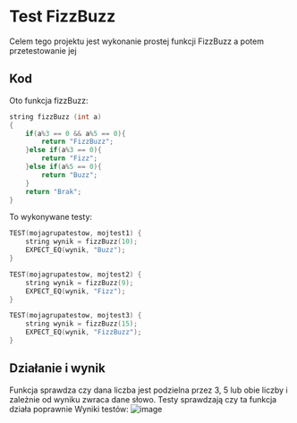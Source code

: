 # Test FizzBuzz
Celem tego projektu jest wykonanie prostej funkcji FizzBuzz a potem przetestowanie jej

## Kod
Oto funkcja fizzBuzz:
```cpp
string fizzBuzz (int a)
{
	if(a%3 == 0 && a%5 == 0){
		return "FizzBuzz";
	}else if(a%3 == 0){
		return "Fizz";
	}else if(a%5 == 0){
		return "Buzz";
	}
	return "Brak";
}
```

To wykonywane testy:
```cpp
TEST(mojagrupatestow, mojtest1) {
	string wynik = fizzBuzz(10);
	EXPECT_EQ(wynik, "Buzz");
}

TEST(mojagrupatestow, mojtest2) {
	string wynik = fizzBuzz(9);
	EXPECT_EQ(wynik, "Fizz");
}

TEST(mojagrupatestow, mojtest3) {
	string wynik = fizzBuzz(15);
	EXPECT_EQ(wynik, "FizzBuzz");
}
```

## Działanie i wynik
Funkcja sprawdza czy dana liczba jest podzielna przez 3, 5 lub obie liczby i zależnie od wyniku zwraca dane słowo. Testy sprawdzają czy ta funkcja działa poprawnie
Wyniki testów:
![image](https://github.com/user-attachments/assets/6d9ca0d4-c65d-4b49-8a54-13de21644eda)


